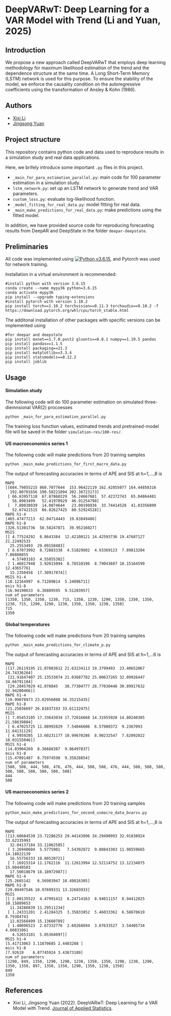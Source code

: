 # DeepVARwT: Deep Learning for a VAR Model with Trend (Li and Yuan, 2025)
## Introduction
We propose a new approach called DeepVARwT that employs deep learning methodology for maximum likelihood estimation of the trend and the dependence structure at the same time. A Long Short-Term Memory (LSTM) network is used for this purpose. To ensure the stability of the model, we enforce the causality condition on the autoregressive coefficients using the transformation of Ansley & Kohn (1986). 

Authors
-------

-   [Xixi Li](https://lixixibj.github.io/)
-   [Jingsong Yuan](https://www.research.manchester.ac.uk/portal/jingsong.yuan.html)

## Project structure
This repository contains python code and data used to reproduce results in a simulation study and real data applications.

Here, we brifely introduce some important `.py` files in this project.

- `_main_for_para_estimation_parallel.py`: main code for 100 parameter estimation in a simulation study.
- `lstm_network.py`: set up an LSTM network to generate trend and VAR parameters.
- `custom_loss.py`: evaluate log-likelihood function.
- `_model_fitting_for_real_data.py`: model fitting for real data.
- `_main_make_predictions_for_real_data.py`: make predictions using the fitted model.

In addition, we have provided source code for reproducing forecasting results from DeepAR and DeepState in the folder `deepar-deepstate`.


## Preliminaries
All code was implemented using 
[![Python v3.6.15](https://img.shields.io/badge/python-v3.6.15-blue.svg)](https://www.python.org/downloads/release/python-3615/), and Pytorch was used for network training.

Installation in a virtual environment is recommended:
```
#install python with version 3.6.15
conda create --name mypy36 python=3.6.15
conda activate mypy36
pip install --upgrade typing-extensions
#install pytorch with version 1.10.2
pip install torch==1.10.2 torchvision==0.11.3 torchaudio==0.10.2 -f https://download.pytorch.org/whl/cpu/torch_stable.html

```

The additonal installation of other packages with specific versions can be implemented using
```
#for deepar and deepstate
pip install mxnet==1.7.0.post2 gluonts==0.8.1 numpy==1.19.5 pandas
pip install pandas==1.1.5 
pip install packaging==21.3 
pip install matplotlib==3.3.4
pip install statsmodels==0.12.2
pip install joblib
```
## Usage
#### Simulation study
The following code will do 100 parameter estimation on simulated three-diemnsional VAR(2) procoesses
```
python _main_for_para_estimation_parallel.py
```
The training loss function values, estimated trends and pretrained-model file will be saved in the folder `simulation-res/100-res/`.
#### US macroeconomics series 1
The following code will make predictions from 20 training samples
```
python _main_make_predictions_for_first_macro_data.py
```
The output of forecasting accuracies in terms of APE and SIS at h=1,...,8 is 
```
MAPE
[[684.79855215 860.7077644  153.96422119 162.42855077 164.44858316
  192.80701656 190.58221894 202.36723173]
 [ 66.63957118  67.87860229  56.24667681  57.42372743  65.04864481
   56.0903499   52.41970929  46.91254798]
 [  7.80038039  14.0074644   23.00198936  33.74414528  41.03356809
   52.67421515  66.82627425  80.52924528]]
MAPE h1-4
[465.47477213  62.04714443  19.63849486]
MAPE h1-8
[326.51301736  58.58247871  39.95216027]
MSIS
[[ 4.77524292  8.8643384  12.42108121 14.42593736 19.47687127 21.22492533
  25.2553493  29.09150483]
 [ 8.67073992  8.72883338  4.51829602  4.93369123  7.89813284  7.06888855
   4.57403183  4.55855382]
 [ 1.46817948  3.92015094  6.78510196  8.79043607 10.15164599 12.43657761
  15.2350458  17.30917874]]
MSIS h1-4
[10.12164997  6.71289014  5.24096711]
msis h1-8
[16.94190633  6.36889595  9.51203957]
num of parameters
[1350, 1350, 1350, 1230, 715, 1350, 1230, 1290, 1350, 1350, 1350, 1230, 715, 1290, 1290, 1230, 1350, 1350, 1230, 1350]
715
1350
```

#### Global temperatures
The following code will make predictions from 20 training samples
```
python _main_make_predictions_for_climate_p.py
```
The output of forecasting accuracies in terms of APE and SIS at h=1,...6 is 
```
MAPE
[[17.26119195 21.07883612 21.63234113 19.3799493  23.40652067 24.74336264]
 [22.91647407 25.13533074 21.03687782 25.00637265 32.09926447 34.66791184]
 [29.20457029 41.078845   38.77304777 28.77030446 30.89917632 32.94200466]]
MAPE h1-4
[19.99078973 23.02956088 36.35215435]
MAPE h1-8
[21.25036697 26.81037193 33.61132475]
MSIS
[[ 7.05453105 17.33643034 17.72616668 14.31955928 14.80240385 21.58639804]
 [ 6.47025725 11.08992829  7.54046606  6.57980372  9.2367093  11.64131129]
 [ 4.9959205  13.60231177 10.99670286  8.90232547  7.62092022 10.03155046]]
MSIS h1-4
[14.03904269  8.36688387  9.86497837]
msis h1-8
[15.47091487  8.75974598  9.35828854]
num of parameters
[508, 508, 444, 508, 476, 476, 444, 508, 508, 476, 444, 508, 508, 508, 508, 508, 508, 508, 508, 508]
444
508
```

#### US macroeconomics series 2
The following code will make predictions from 20 training samples
```
python_main_make_predictions_for_second_usmacro_data_bvarsv.py
```
The output of forecasting accuracies in terms of APE and SIS at h=1,...,8 is 
```
MAPE
[[13.60684539 23.72286253 29.44143896 34.29490993 32.91838924 33.62335993
  32.04137184 33.11062585]
 [ 3.26940604  5.5775901   7.54392872  9.88843303 11.98559665 14.18822139
  16.55756333 18.80520721]
 [ 7.16915314 11.1762116  11.12613994 12.52114752 13.12134075 15.80440503
  17.50018679 18.18972987]]
MAPE h1-4
[25.2665142   6.56983947 10.49816305]
MAPE h1-8
[29.09497546 10.97699331 13.32603933]
MSIS
[[ 2.00135522  4.47991412  6.24714163  8.94011157  8.94412825 10.15889653
  11.34286039 11.29511234]
 [ 1.24331201  2.41284325  3.35833852  5.46033362  6.58870619  8.79384743
  12.02568499 15.13660789]
 [ 1.40896523  2.67332776  2.60268694  3.07633527  3.54405734  4.60831061
   4.52653101  5.05364097]]
MSIS h1-4
[5.41713063 3.11870685 2.4403288 ]
msis h1-8
[7.92619    6.87745924 3.43673189]
num of parameters
[1290, 849, 1350, 1290, 1290, 1230, 1350, 1350, 1290, 1230, 1290, 1350, 1350, 897, 1350, 1350, 1290, 1350, 1230, 1350]
849
1350
```

References
----------

- Xixi Li, Jingsong Yuan (2022).  DeepVARwT: Deep Learning for a VAR Model with Trend.  [Journal of Applied Statistics](https://arxiv.org/abs/2209.10587).




